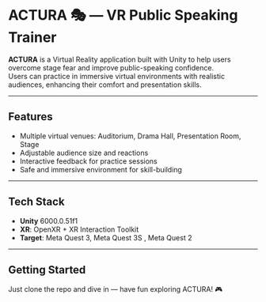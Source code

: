 # ACTURA 🎭 — VR Public Speaking Trainer

**ACTURA** is a Virtual Reality application built with Unity to help users overcome stage fear and improve public-speaking confidence.  
Users can practice in immersive virtual environments with realistic audiences, enhancing their comfort and presentation skills.

---

## Features
- Multiple virtual venues: Auditorium, Drama Hall, Presentation Room, Stage
- Adjustable audience size and reactions
- Interactive feedback for practice sessions
- Safe and immersive environment for skill-building

---

## Tech Stack
- **Unity** 6000.0.51f1
- **XR**: OpenXR + XR Interaction Toolkit
- **Target**: Meta Quest 3, Meta Quest 3S , Meta Quest 2

---

## Getting Started
Just clone the repo and dive in — have fun exploring ACTURA! 🎮
